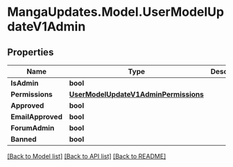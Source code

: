 # MangaUpdates.Model.UserModelUpdateV1Admin

## Properties

Name | Type | Description | Notes
------------ | ------------- | ------------- | -------------
**IsAdmin** | **bool** |  | [optional] 
**Permissions** | [**UserModelUpdateV1AdminPermissions**](UserModelUpdateV1AdminPermissions.md) |  | [optional] 
**Approved** | **bool** |  | [optional] 
**EmailApproved** | **bool** |  | [optional] 
**ForumAdmin** | **bool** |  | [optional] 
**Banned** | **bool** |  | [optional] 

[[Back to Model list]](../README.md#documentation-for-models) [[Back to API list]](../README.md#documentation-for-api-endpoints) [[Back to README]](../README.md)

